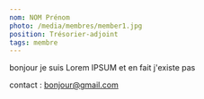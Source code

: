 ```yaml
---
nom: NOM Prénom
photo: /media/membres/member1.jpg
position: Trésorier-adjoint
tags: membre
---
```


bonjour je suis Lorem IPSUM et en fait j'existe pas

contact : bonjour@gmail.com